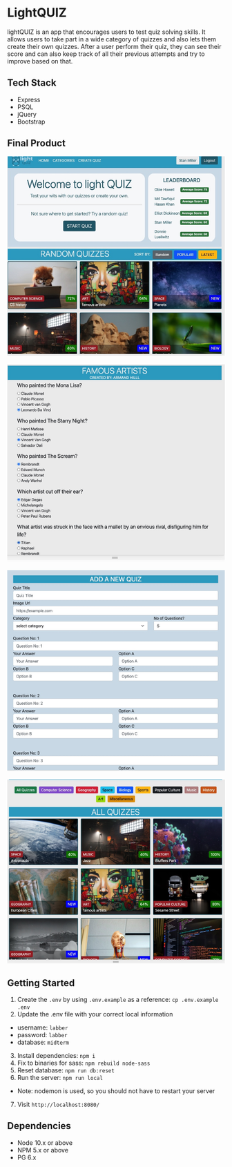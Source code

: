 # LightQUIZ

lightQUIZ is an app that encourages users to test quiz solving skills. It allows users to take part in a wide category of quizzes and also lets them create their own quizzes. After a user perform their quiz, they can see their score and can also keep track of all their previous attempts and try to improve based on that.

## Tech Stack

- Express
- PSQL
- jQuery
- Bootstrap

## Final Product

!["Home"](https://github.com/jesselap/midterm-quiz/blob/master/public/images/screenshots/home.jpeg?raw=true)&nbsp;
!["Quiz"](https://github.com/jesselap/midterm-quiz/blob/master/public/images/screenshots/quiz.jpeg?raw=true)&nbsp;
!["Create Quiz"](https://github.com/jesselap/midterm-quiz/blob/master/public/images/screenshots/create-quiz.jpeg?raw=true)&nbsp;
!["Categories"](https://github.com/jesselap/midterm-quiz/blob/master/public/images/screenshots/quiz-category.jpeg?raw=true)

## Getting Started

1. Create the `.env` by using `.env.example` as a reference: `cp .env.example .env`
2. Update the .env file with your correct local information

- username: `labber`
- password: `labber`
- database: `midterm`

3. Install dependencies: `npm i`
4. Fix to binaries for sass: `npm rebuild node-sass`
5. Reset database: `npm run db:reset`
6. Run the server: `npm run local`

- Note: nodemon is used, so you should not have to restart your server

7. Visit `http://localhost:8080/`

## Dependencies

- Node 10.x or above
- NPM 5.x or above
- PG 6.x
